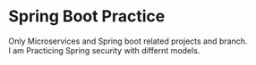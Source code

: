 # Spring Boot Practice
Only Microservices and Spring boot related projects and branch.<br/>
I am Practicing Spring security with differnt models.

